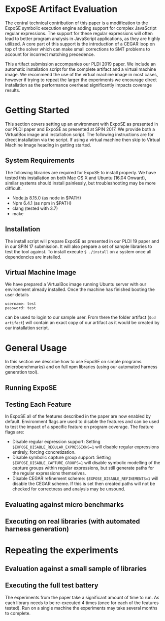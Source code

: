 # ExpoSE Artifact Evaluation
  
The central technical contribution of this paper is a modification to the ExpoSE symbolic execution engine adding support for complex JavaScript regular expressions. The support for these regular expressions will often lead to better program analysis in JavaScript applications, as they are highly utilized. A core part of this support is the introduction of a CEGAR loop on top of the solver which can make small corrections to SMT problems to account for incorrect matching precedence.

This artifact submission accompanies our PLDI 2019 paper. We include an automatic installation script for the complete artifact and a virtual machine image. We recommend the use of the virtual machine image in most cases, however if trying to repeat the larger the experiments we encourage direct installation as the performance overhead significantly impacts coverage results.

# Getting Started

This section covers setting up an environment with ExpoSE as presented in our PLDI paper and ExpoSE as presented at SPIN 2017. We provide both a VirtualBox image and installation script. The following instructions are for direct installation via the script. If using a virtual machine then skip to Virtual Machine Image heading in getting started.

## System Requirements

The following libraries are required for ExpoSE to install properly. We have tested this installation on both Mac OS X and Ubuntu (16.04 Onward), similar systems should install painlessly, but troubleshooting may be more difficult. 

- Node.js 8.15.0 (as node in $PATH)
- Npm 6.4.1 (as npm in $PATH)
- clang (tested with 3.7)
- make

## Installation

The install script will prepare ExpoSE as presented in our PLDI 19 paper and in our SPIN 17 submission. It will also prepare a set of sample libraries to test the tool against. To install execute `$ ./install` on a system once all dependencies are installed. 

## Virtual Machine Image

We have prepared a VirtualBox image running Ubuntu server with our environment already installed. Once the machine has finished booting the user details

```
username: test
password: test
```

can be used to login to our sample user. From there the folder artifact (`$cd artifact`) will contain an exact copy of our artifact as it would be created by our installation script.

# General Usage

In this section we describe how to use ExpoSE on simple programs (microbenchmarks) and on full npm libraries (using our automated harness generation tool).

## Running ExpoSE

## Testing Each Feature

In ExpoSE all of the features described in the paper are now enabled by default. Environment flags are used to disable the features and can be used to test the impact of a specific feature on program coverage. The feature flags are:

- Disable regular expression support: Setting `$EXPOSE_DISABLE_REGULAR_EXPRESSIONS=1` will disable regular expressions entirely, forcing concretization. 
- Disable symbolic capture group support: Setting `$EXPOSE_DISABLE_CAPTURE_GROUPS=1` will disable symbolic modelling of the capture groups within regular expressions, but still generate paths for the regular expressions themselves.
- Disable CEGAR refinement scheme: `$EXPOSE_DISABLE_REFINEMENTS=1` will disable the CEGAR scheme. If this is set then created paths will not be checked for correctness and analysis may be unsound.

## Evaluating against micro benchmarks

## Executing on real libraries (with automated harness generation)

# Repeating the experiments 

## Evaluation against a small sample of libraries

## Executing the full test battery

The experiments from the paper take a significant amount of time to run. As each library needs to be re-executed 4 times (once for each of the features tested). Run on a single machine the experiments may take several months to complete.
